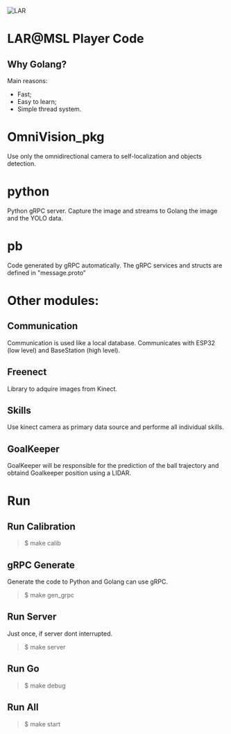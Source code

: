 ![LAR](https://github.com/MSL-LAR-MinhoTeam/2TDP/blob/main/Images/git_msl_player.png)
# LAR@MSL Player Code 

## Why Golang?
Main reasons:
- Fast;
- Easy to learn;
- Simple thread system.

# OmniVision_pkg
Use only the omnidirectional camera to self-localization and objects detection. 

# python
Python gRPC server. Capture the image and streams to Golang the image and the YOLO data.

# pb
Code generated by gRPC automatically.
The gRPC services and structs are defined in "message.proto"

# Other modules:
## Communication
Communication is used like a local database. Communicates with ESP32 (low level) and BaseStation (high level).

## Freenect
Library to adquire images from Kinect.

## Skills
Use kinect camera as primary data source and performe all individual skills.

## GoalKeeper
GoalKeeper will be responsible for the prediction of the ball trajectory and obtaind Goalkeeper position using a LIDAR.


# Run
## Run Calibration
> $ make calib

## gRPC Generate 
Generate the code to Python and Golang can use gRPC.
> $ make gen_grpc

## Run Server 
Just once, if server dont interrupted.
> $ make server

## Run Go
> $ make debug

## Run All
> $ make start
